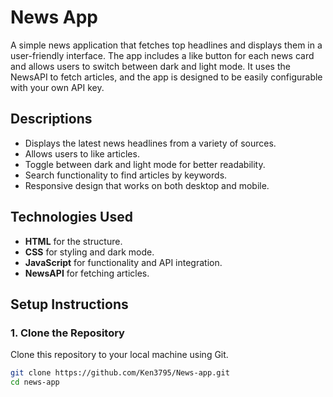 # News App

A simple news application that fetches top headlines and displays them in a user-friendly interface. The app includes a like button for each news card and allows users to switch between dark and light mode. It uses the NewsAPI to fetch articles, and the app is designed to be easily configurable with your own API key.

## Descriptions
- Displays the latest news headlines from a variety of sources.
- Allows users to like articles.
- Toggle between dark and light mode for better readability.
- Search functionality to find articles by keywords.
- Responsive design that works on both desktop and mobile.

## Technologies Used
- **HTML** for the structure.
- **CSS** for styling and dark mode.
- **JavaScript** for functionality and API integration.
- **NewsAPI** for fetching articles.

## Setup Instructions

### 1. Clone the Repository
Clone this repository to your local machine using Git.

```bash
git clone https://github.com/Ken3795/News-app.git
cd news-app
